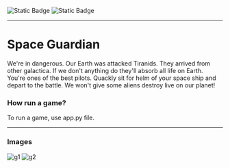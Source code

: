 ![Static Badge](https://img.shields.io/badge/Python-%23?style=for-the-badge&logo=python&logoColor=white&labelColor=%230a0a0a&color=%233776AB)
![Static Badge](https://img.shields.io/badge/pygame-%23?style=for-the-badge&logo=python&logoColor=white&labelColor=%230a0a0a&color=%2358A616)

***
#  Space Guardian
We're in dangerous. Our Earth was attacked Tiranids. They arrived from other galactica.
If we don't anything do they'll absorb all life on Earth. You're ones of the best pilots. 
Quackly sit for helm of your space ship and depart to the battle. We won't give some aliens
destroy live on our planet!
### How run a game?
To run a game, use app.py file.
***
### Images
![g1](https://github.com/BRANYA43/space_guardian/assets/106832982/9ebfc820-174f-4f83-ad58-c24161295e2f)
![g2](https://github.com/BRANYA43/space_guardian/assets/106832982/16b64060-6634-41b3-90ba-33270390ac65)

